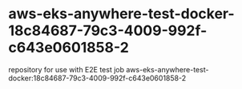 # aws-eks-anywhere-test-docker-18c84687-79c3-4009-992f-c643e0601858-2
repository for use with E2E test job aws-eks-anywhere-test-docker:18c84687-79c3-4009-992f-c643e0601858-2
